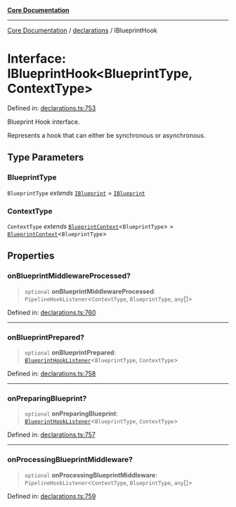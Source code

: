 [**Core Documentation**](../../README.md)

***

[Core Documentation](../../README.md) / [declarations](../README.md) / IBlueprintHook

# Interface: IBlueprintHook\<BlueprintType, ContextType\>

Defined in: [declarations.ts:753](https://github.com/stonemjs/core/blob/85781fe5b87769612839dd6b850ba45186d357fa/src/declarations.ts#L753)

Blueprint Hook interface.

Represents a hook that can either be synchronous or asynchronous.

## Type Parameters

### BlueprintType

`BlueprintType` *extends* [`IBlueprint`](../type-aliases/IBlueprint.md) = [`IBlueprint`](../type-aliases/IBlueprint.md)

### ContextType

`ContextType` *extends* [`BlueprintContext`](BlueprintContext.md)\<`BlueprintType`\> = [`BlueprintContext`](BlueprintContext.md)\<`BlueprintType`\>

## Properties

### onBlueprintMiddlewareProcessed?

> `optional` **onBlueprintMiddlewareProcessed**: `PipelineHookListener`\<`ContextType`, `BlueprintType`, `any`[]\>

Defined in: [declarations.ts:760](https://github.com/stonemjs/core/blob/85781fe5b87769612839dd6b850ba45186d357fa/src/declarations.ts#L760)

***

### onBlueprintPrepared?

> `optional` **onBlueprintPrepared**: [`BlueprintHookListener`](../type-aliases/BlueprintHookListener.md)\<`BlueprintType`, `ContextType`\>

Defined in: [declarations.ts:758](https://github.com/stonemjs/core/blob/85781fe5b87769612839dd6b850ba45186d357fa/src/declarations.ts#L758)

***

### onPreparingBlueprint?

> `optional` **onPreparingBlueprint**: [`BlueprintHookListener`](../type-aliases/BlueprintHookListener.md)\<`BlueprintType`, `ContextType`\>

Defined in: [declarations.ts:757](https://github.com/stonemjs/core/blob/85781fe5b87769612839dd6b850ba45186d357fa/src/declarations.ts#L757)

***

### onProcessingBlueprintMiddleware?

> `optional` **onProcessingBlueprintMiddleware**: `PipelineHookListener`\<`ContextType`, `BlueprintType`, `any`[]\>

Defined in: [declarations.ts:759](https://github.com/stonemjs/core/blob/85781fe5b87769612839dd6b850ba45186d357fa/src/declarations.ts#L759)

